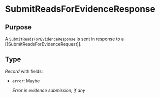 # SubmitReadsForEvidenceResponse


## Purpose


<!-- --8<-- [start:purpose] -->
A `SubmitReadsForEvidenceResponse` is sent in response to a [[SubmitReadsForEvidenceRequest]].
<!-- --8<-- [end:purpose] -->

## Type


<!-- --8<-- [start:type] -->
<div class="type" markdown>

*Record* with fields:

- `error`: Maybe<string>

  *Error in evidence submission, if any*
</div>
<!-- --8<-- [end:type] -->
